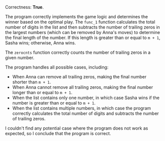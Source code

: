 Correctness: **True**.

The program correctly implements the game logic and determines the winner based on the optimal play. The `func_1` function calculates the total number of digits in the list and then subtracts the number of trailing zeros in the largest numbers (which can be removed by Anna's moves) to determine the final length of the number. If this length is greater than or equal to `m + 1`, Sasha wins; otherwise, Anna wins.

The `zerocnts` function correctly counts the number of trailing zeros in a given number.

The program handles all possible cases, including:

* When Anna can remove all trailing zeros, making the final number shorter than `m + 1`.
* When Anna cannot remove all trailing zeros, making the final number longer than or equal to `m + 1`.
* When the list contains only one number, in which case Sasha wins if the number is greater than or equal to `m + 1`.
* When the list contains multiple numbers, in which case the program correctly calculates the total number of digits and subtracts the number of trailing zeros.

I couldn't find any potential case where the program does not work as expected, so I conclude that the program is correct.
